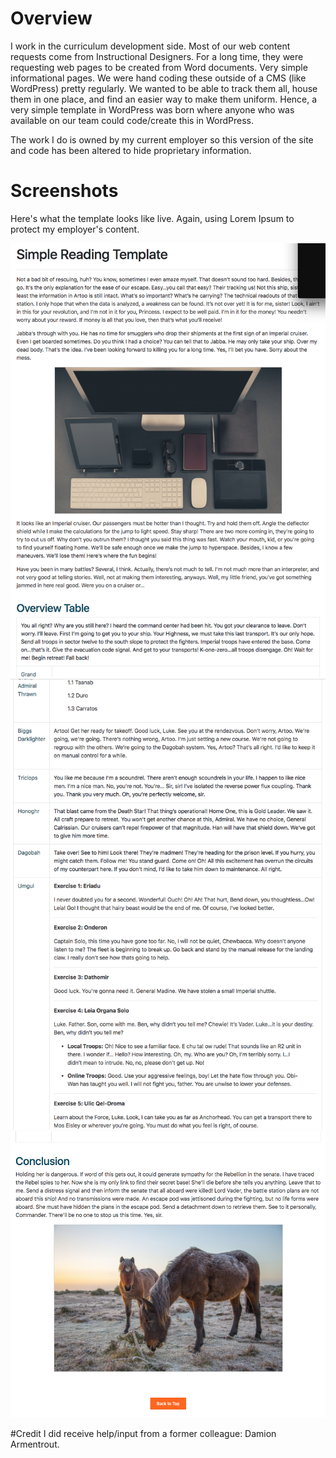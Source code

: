 # Overview
I work in the curriculum development side. Most of our web content requests come from Instructional Designers. For a long time, they were requesting web pages to be created from Word documents. Very simple informational pages. We were hand coding these outside of a CMS (like WordPress) pretty regularly. We wanted to be able to track them all, house them in one place, and find an easier way to make them uniform. Hence, a very simple template in WordPress was born where anyone who was available on our team could code/create this in WordPress.

The work I do is owned by my current employer so this version of the site and code has been altered to hide proprietary information.

# Screenshots
Here's what the template looks like live. Again, using Lorem Ipsum to protect my employer's content.

![Screenshot of template](https://github.com/OptikRise/simple-reading-template/blob/master/SRT-Screenshot.png)
![Screenshot of template](https://github.com/OptikRise/simple-reading-template/blob/master/SRT-Screenshot-0.png)
![Screenshot of template](https://github.com/OptikRise/simple-reading-template/blob/master/SRT-Screenshot-1.png)

#Credit
I did receive help/input from a former colleague: Damion Armentrout.
